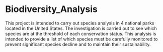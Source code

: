 # Biodiversity_Analysis

This project is intended to carry out species analysis in 4 national parks located in the United States. The investigation is carried out to see which species are at the threshold of each conservation status. This analysis is intended to provide a list of which species must be carefully monitored to prevent significant species decline and to maintain their sustainability.
